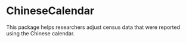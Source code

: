 # ChineseCalendar
This package helps researchers adjust census data that were reported using the Chinese calendar.
